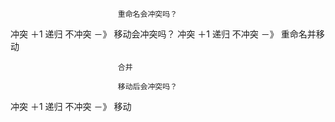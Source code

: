 							重命名会冲突吗？
冲突          ＋1 递归                不冲突 －》
							移动会冲突吗？
冲突			＋1 递归					不冲突   －》
							重命名并移动


							合并

							移动后会冲突吗？
冲突				＋1 递归				不冲突	－》
							移动